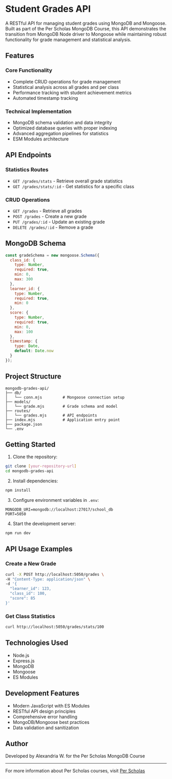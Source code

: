 # Student Grades API

A RESTful API for managing student grades using MongoDB and Mongoose. Built as part of the Per Scholas MongoDB Course, this API demonstrates the transition from MongoDB Node driver to Mongoose while maintaining robust functionality for grade management and statistical analysis.

## Features

### Core Functionality
- Complete CRUD operations for grade management
- Statistical analysis across all grades and per class
- Performance tracking with student achievement metrics
- Automated timestamp tracking

### Technical Implementation
- MongoDB schema validation and data integrity
- Optimized database queries with proper indexing
- Advanced aggregation pipelines for statistics
- ESM Modules architecture

## API Endpoints

### Statistics Routes
- `GET /grades/stats` - Retrieve overall grade statistics
- `GET /grades/stats/:id` - Get statistics for a specific class

### CRUD Operations
- `GET /grades` - Retrieve all grades
- `POST /grades` - Create a new grade
- `PUT /grades/:id` - Update an existing grade
- `DELETE /grades/:id` - Remove a grade

## MongoDB Schema

```javascript
const gradeSchema = new mongoose.Schema({
  class_id: {
    type: Number,
    required: true,
    min: 0,
    max: 300
  },
  learner_id: {
    type: Number,
    required: true,
    min: 0
  },
  score: {
    type: Number,
    required: true,
    min: 0,
    max: 100
  },
  timestamp: {
    type: Date,
    default: Date.now
  }
});
```

## Project Structure
```
mongodb-grades-api/
├── db/
│   └── conn.mjs         # Mongoose connection setup
├── models/
│   └── grade.mjs        # Grade schema and model
├── routes/
│   └── grades.mjs       # API endpoints
├── index.mjs            # Application entry point
├── package.json
└── .env
```

## Getting Started

1. Clone the repository:
```bash
git clone [your-repository-url]
cd mongodb-grades-api
```

2. Install dependencies:
```bash
npm install
```

3. Configure environment variables in `.env`:
```
MONGODB_URI=mongodb://localhost:27017/school_db
PORT=5050
```

4. Start the development server:
```bash
npm run dev
```

## API Usage Examples

### Create a New Grade
```bash
curl -X POST http://localhost:5050/grades \
-H "Content-Type: application/json" \
-d '{
  "learner_id": 123,
  "class_id": 100,
  "score": 85
}'
```

### Get Class Statistics
```bash
curl http://localhost:5050/grades/stats/100
```

## Technologies Used
- Node.js
- Express.js
- MongoDB
- Mongoose
- ES Modules

## Development Features
- Modern JavaScript with ES Modules
- RESTful API design principles
- Comprehensive error handling
- MongoDB/Mongoose best practices
- Data validation and sanitization

## Author
Developed by Alexandria W. for the Per Scholas MongoDB Course

---
For more information about Per Scholas courses, visit [Per Scholas](https://perscholas.org)
